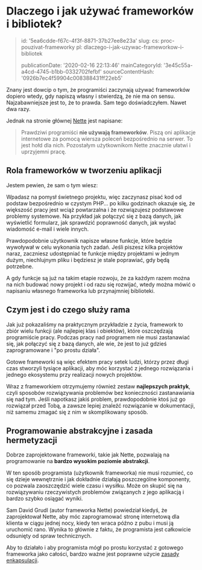 Dlaczego i jak używać frameworków i bibliotek?
==============================================

> id: '5ea6cdde-f67c-4f3f-8871-37b27ee8e23a'
> slug:
> 	cs: proc-pouzivat-frameworky
> 	pl: dlaczego-i-jak-uzywac-frameworkow-i-bibliotek
> 
> publicationDate: '2020-02-16 22:13:46'
> mainCategoryId: '3e45c55a-a4cd-4745-b1bb-0332702fefbf'
> sourceContentHash: '0926b7ec4f59904c008388431ff22eb5'

Znany jest dowcip o tym, że programiści zaczynają używać frameworków dopiero wtedy, gdy napiszą własny i stwierdzą, że nie ma on sensu. Najzabawniejsze jest to, że to prawda. Sam tego doświadczyłem. Nawet dwa razy.

Jednak na stronie głównej <a href="https://nette.org">Nette</a> jest napisane:

> Prawdziwi programiści **nie używają frameworków**. Piszą oni aplikacje internetowe za pomocą wiersza poleceń bezpośrednio na serwer. To jest hołd dla nich. Pozostałym użytkownikom Nette znacznie ułatwi i uprzyjemni pracę.

Rola frameworków w tworzeniu aplikacji
-----------------------------------

Jestem pewien, że sam o tym wiesz:

Wpadasz na pomysł świetnego projektu, więc zaczynasz pisać kod od podstaw bezpośrednio w czystym PHP... po kilku godzinach okazuje się, że większość pracy jest wciąż powtarzalna i że rozwiązujesz podstawowe problemy systemowe. Na przykład jak połączyć się z bazą danych, jak wyświetlić formularz, jak sprawdzić poprawność danych, jak wysłać wiadomość e-mail i wiele innych.

Prawdopodobnie użytkownik napisze własne funkcje, które będzie wywoływał w celu wykonania tych zadań. Jeśli piszesz kilka projektów naraz, zaczniesz udostępniać te funkcje między projektami w jednym dużym, niechlujnym pliku i będziesz je stale poprawiać, gdy będą potrzebne.

A gdy funkcje są już na takim etapie rozwoju, że za każdym razem można na nich budować nowy projekt i od razu się rozwijać, wtedy można mówić o napisaniu własnego frameworka lub przynajmniej biblioteki.

Czym jest i do czego służy rama
-------------------------

Jak już pokazaliśmy na praktycznym przykładzie z życia, framework to zbiór wielu funkcji (ale najlepiej klas i obiektów), które oszczędzają programiście pracy. Podczas pracy nad programem nie musi zastanawiać się, jak połączyć się z bazą danych, ale wie, że jest to już gdzieś zaprogramowane i "po prostu działa".

Gotowe frameworki są więc efektem pracy setek ludzi, którzy przez długi czas stworzyli tysiące aplikacji, aby móc korzystać z jednego rozwiązania i jednego ekosystemu przy realizacji nowych projektów.

Wraz z frameworkiem otrzymujemy również zestaw **najlepszych praktyk**, czyli sposobów rozwiązywania problemów bez konieczności zastanawiania się nad tym. Jeśli napotkasz jakiś problem, prawdopodobnie ktoś już go rozwiązał przed Tobą, a zawsze lepiej znaleźć rozwiązanie w dokumentacji, niż samemu zmagać się z nim w skomplikowany sposób.

Programowanie abstrakcyjne i zasada hermetyzacji
---------------------------------------------

Dobrze zaprojektowane frameworki, takie jak Nette, pozwalają na programowanie na **bardzo wysokim poziomie abstrakcji**.

W ten sposób programista (użytkownik frameworka) nie musi rozumieć, co się dzieje wewnętrznie i jak dokładnie działają poszczególne komponenty, co pozwala zaoszczędzić wiele czasu i wysiłku. Może on skupić się na rozwiązywaniu rzeczywistych problemów związanych z jego aplikacją i bardzo szybko osiągać wyniki.

Sam David Grudl (autor frameworka Nette) powiedział kiedyś, że zaprojektował Nette, aby móc zaprogramować stronę internetową dla klienta w ciągu jednej nocy, kiedy ten wraca późno z pubu i musi ją uruchomić rano. Wynika to głównie z faktu, że programista jest całkowicie odsunięty od spraw technicznych.

Aby to działało i aby programista mógł po prostu korzystać z gotowego frameworka jako całości, bardzo ważne jest poprawne użycie <a href="/encapsulation">zasady enkapsulacji</a>.
